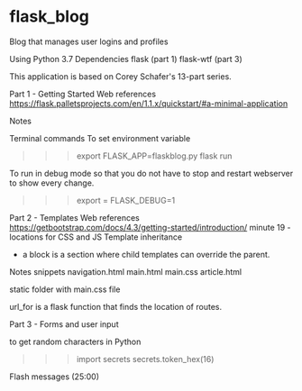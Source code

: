 # flask_blog
Blog that manages user logins and profiles

Using Python 3.7
Dependencies
 flask (part 1)
 flask-wtf (part 3)

 This application is based on Corey Schafer's 13-part series.

Part 1 - Getting Started
Web references
https://flask.palletsprojects.com/en/1.1.x/quickstart/#a-minimal-application

Notes

Terminal commands
To set environment variable
>>> export FLASK_APP=flaskblog.py
>>> flask run

To run in debug mode so that you do not have to stop and restart webserver to show every change.
>>> export = FLASK_DEBUG=1

Part 2 - Templates
Web references
https://getbootstrap.com/docs/4.3/getting-started/introduction/
minute 19 - locations for CSS and JS
Template inheritance
 - a block is a section where child templates can override the parent.

 Notes
 snippets
    navigation.html
    main.html
    main.css
    article.html

 static folder with main.css file

 url_for is a flask function that finds the location of routes. 

 Part 3 - Forms and user input

to get random characters in Python
>>>import secrets
>>>secrets.token_hex(16)

Flash messages (25:00)

